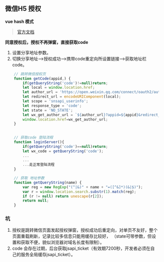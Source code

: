 ## 微信H5 授权

**vue hash 模式**    

>[官方文档](https://mp.weixin.qq.com/wiki?t=resource/res_main&id=mp1421140842)


**同意授权后，授权不再弹窗，直接获取code**

1. 设置分享地址参数。
2. 切换分享地址-->授权成功-->携带code重定向所设置链接-->获取地址栏code。


```js
    // 跳转微信授权页
    function getCode(appid,) {
        if(getQueryString('code')!=null)return;   								    // 判断当前地址是否存在code  存在则停止，调用方法，获取code传后台获取用户信息
        let local = window.location.href;                                           // 授权成功后重定向的地址（重定向后地址会携带code） / getQueryString方法可获取 
        let author_url = 'https://open.weixin.qq.com/connect/oauth2/authorize';     // 微信授权地址
        let redirect_url = encodeURIComponent(local);                               // 获取code成功后重定向url
        let scope = 'snsapi_userinfo';                                              // 应用授权作用域
        let response_type = 'code';                                                 // 返回类型
        let state = 'NO_STATE';                                                     // 重定向后会带上state参数
        let wx_get_author_url = `${author_url}?appid=${appid}&redirect_uri=${redirect_url}&response_type=${response_type}&scope=${scope}&state=${state}#wechat_redirect`;
        window.location.href=wx_get_author_url;                                     // 切换当前地址 跳转微信授权页授权
    }
    
    
    // 获取code 登陆流程
    function loginServer(){
        if(getQueryString('code')==null)return;
        let wx_code = getQueryString('code');
        ...
        ...
        ...走正常登陆流程
    }

    // 获取 地址参数
    function getQueryString(name) {
        var reg = new RegExp("(^|&)" + name + "=([^&]*)(&|$)");
        var r = window.location.search.substr(1).match(reg);
        if (r != null) return unescape(r[2]);
        return null;
    }

```

### 坑

1. 授权是跳转微信页面发起授权弹窗，授权成功后重定向，对单页不友好，整个页面重载刷新，记录比较多信息只能用缓存比较好， （state可带参数，但设置和获取不便，貌似浏览器对域名长度有限制）。
2. code 会存在过期，后台获取jsapi_ticket（有效期7200秒，开发者必须在自己的服务全局缓存jsapi_ticket）。